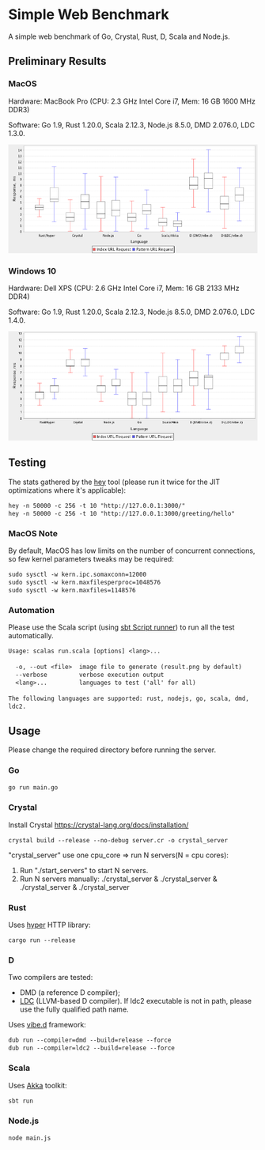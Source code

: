 # Simple Web Benchmark

A simple web benchmark of Go, Crystal, Rust, D, Scala and Node.js.

## Preliminary Results

### MacOS

Hardware: MacBook Pro (CPU: 2.3 GHz Intel Core i7, Mem: 16 GB 1600 MHz DDR3)

Software: Go 1.9, Rust 1.20.0, Scala 2.12.3, Node.js 8.5.0, DMD 2.076.0, LDC 1.3.0.

![](results/mac.png?raw=true)

### Windows 10

Hardware: Dell XPS (CPU: 2.6 GHz Intel Core i7, Mem: 16 GB 2133 MHz DDR4)

Software: Go 1.9, Rust 1.20.0, Scala 2.12.3, Node.js 8.5.0, DMD 2.076.0, LDC 1.4.0.

![](results/win.png?raw=true)

## Testing

The stats gathered by the [hey](https://github.com/rakyll/hey) tool (please run it twice for
the JIT optimizations where it's applicable):

    hey -n 50000 -c 256 -t 10 "http://127.0.0.1:3000/"
    hey -n 50000 -c 256 -t 10 "http://127.0.0.1:3000/greeting/hello"

### MacOS Note

By default, MacOS has low limits on the number of concurrent connections, so
few kernel parameters tweaks may be required:

    sudo sysctl -w kern.ipc.somaxconn=12000
    sudo sysctl -w kern.maxfilesperproc=1048576
    sudo sysctl -w kern.maxfiles=1148576

### Automation

Please use the Scala script
(using [sbt Script runner](http://www.scala-sbt.org/1.x/docs/Scripts.html#sbt+Script+runner))
to run all the test automatically.

    Usage: scalas run.scala [options] <lang>...

      -o, --out <file>  image file to generate (result.png by default)
      --verbose         verbose execution output
      <lang>...         languages to test ('all' for all)

    The following languages are supported: rust, nodejs, go, scala, dmd, ldc2.

## Usage

Please change the required directory before running the server.

### Go

    go run main.go

### Crystal

Install Crystal https://crystal-lang.org/docs/installation/

    crystal build --release --no-debug server.cr -o crystal_server

"crystal_server" use one cpu_core => run N servers(N = cpu cores):
  1. Run "./start_servers" to start N servers.
  2. Run N servers manually: ./crystal_server & ./crystal_server & ./crystal_server & ./crystal_server


### Rust

Uses [hyper](https://hyper.rs) HTTP library:

    cargo run --release

### D

Two compilers are tested:

 - DMD (a reference D compiler);
 - [LDC](https://github.com/ldc-developers/ldc#installation) (LLVM-based D compiler).
If ldc2 executable is not in path, please use the fully qualified path name.

Uses [vibe.d](http://vibed.org) framework:

    dub run --compiler=dmd --build=release --force
    dub run --compiler=ldc2 --build=release --force

### Scala

Uses [Akka](http://akka.io) toolkit:

    sbt run

### Node.js

    node main.js
